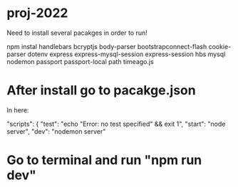 # proj-2022

Need to install several pacakges in order to run!

npm instal handlebars 
            bcryptjs 
            body-parser 
            bootstrapconnect-flash
            cookie-parser
            dotenv
            express
            express-mysql-session
            express-session
            hbs
            mysql
            nodemon
            passport
            passport-local
            path
            timeago.js
            
            
# After install go to pacakge.json

In here: 

 "scripts": {
    "test": "echo \"Error: no test specified\" && exit 1",
    "start": "node server",
    "dev": "nodemon server"
    
    
    
# Go to terminal and run "npm run dev"
